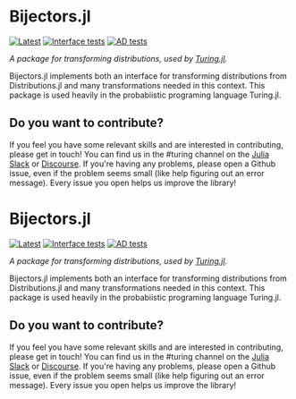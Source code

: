 # Bijectors.jl

[![Latest](https://img.shields.io/badge/docs-latest-blue.svg)](https://turinglang.github.io/Bijectors.jl)
[![Interface tests](https://github.com/TuringLang/Bijectors.jl/workflows/Interface%20tests/badge.svg?branch=master)](https://github.com/TuringLang/Bijectors.jl/actions?query=workflow%3A%22Interface+tests%22+branch%3Amaster)
[![AD tests](https://github.com/TuringLang/Bijectors.jl/workflows/AD%20tests/badge.svg?branch=master)](https://github.com/TuringLang/Bijectors.jl/actions?query=workflow%3A%22AD+tests%22+branch%3Amaster)

*A package for transforming distributions, used by [Turing.jl](https://github.com/TuringLang/Turing.jl).*

Bijectors.jl implements both an interface for transforming distributions from Distributions.jl and many transformations needed in this context. This package is used heavily in the probabiistic programing language Turing.jl.

## Do you want to contribute?

If you feel you have some relevant skills and are interested in contributing, please get in touch! You can find us in the #turing channel on the [Julia Slack](https://julialang.org/slack/) or [Discourse](discourse.julialang.org). If you're having any problems, please open a Github issue, even if the problem seems small (like help figuring out an error message). Every issue you open helps us improve the library!
# Bijectors.jl

[![Latest](https://img.shields.io/badge/docs-latest-blue.svg)](https://turinglang.github.io/Bijectors.jl)
[![Interface tests](https://github.com/TuringLang/Bijectors.jl/workflows/Interface%20tests/badge.svg?branch=master)](https://github.com/TuringLang/Bijectors.jl/actions?query=workflow%3A%22Interface+tests%22+branch%3Amaster)
[![AD tests](https://github.com/TuringLang/Bijectors.jl/workflows/AD%20tests/badge.svg?branch=master)](https://github.com/TuringLang/Bijectors.jl/actions?query=workflow%3A%22AD+tests%22+branch%3Amaster)

*A package for transforming distributions, used by [Turing.jl](https://github.com/TuringLang/Turing.jl).*

Bijectors.jl implements both an interface for transforming distributions from Distributions.jl and many transformations needed in this context. This package is used heavily in the probabiistic programing language Turing.jl.

## Do you want to contribute?

If you feel you have some relevant skills and are interested in contributing, please get in touch! You can find us in the #turing channel on the [Julia Slack](https://julialang.org/slack/) or [Discourse](discourse.julialang.org). If you're having any problems, please open a Github issue, even if the problem seems small (like help figuring out an error message). Every issue you open helps us improve the library!
